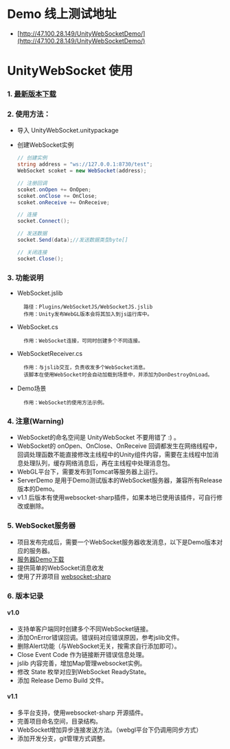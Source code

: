 
# Demo 线上测试地址
- [http://47.100.28.149/UnityWebSocketDemo/](http://47.100.28.149/UnityWebSocketDemo/)

# UnityWebSocket 使用

### 1. [最新版本下载](https://github.com/y85171642/UnityWebSocket/releases/latest)

### 2. 使用方法：
- 导入 UnityWebSocket.unitypackage

- 创建WebSocket实例

  ```csharp
  // 创建实例
  string address = "ws://127.0.0.1:8730/test";
  WebSocket scoket = new WebSocket(address);

  // 注册回调
  scoket.onOpen += OnOpen;
  scoket.onClose += OnClose;
  scoket.onReceive += OnReceive;

  // 连接
  socket.Connect();

  // 发送数据
  socket.Send(data);//发送数据类型byte[]

  // 关闭连接
  socket.Close();
  ```

### 3. 功能说明
- WebSocket.jslib

        路径：Plugins/WebSocketJS/WebSocketJS.jslib
        作用：Unity发布WebGL版本会将其加入到js运行库中。

- WebSocket.cs

        作用：WebSocket连接，可同时创建多个不同连接。

- WebSocketReceiver.cs

        作用：与jslib交互，负责收发多个WebSocket消息。
        该脚本在使用WebSocket时会自动加载到场景中，并添加为DonDestroyOnLoad。

- Demo场景

        作用：WebSocket的使用方法示例。

### 4. 注意(Warning)
- WebSocket的命名空间是 UnityWebSocket 不要用错了 :) 。
- WebSocket的 onOpen、OnClose、OnReceive 回调都发生在网络线程中，回调处理函数不能直接修改主线程中的Unity组件内容，需要在主线程中加消息处理队列，缓存网络消息后，再在主线程中处理消息包。
- WebGL平台下，需要发布到Tomcat等服务器上运行。
- ServerDemo 是用于Demo测试版本的WebSocket服务器，兼容所有Release版本的Demo。
- v1.1 后版本有使用websocket-sharp插件，如果本地已使用该插件，可自行修改或删除。

### 5. WebSocket服务器
- 项目发布完成后，需要一个WebSocket服务器收发消息，以下是Demo版本对应的服务器。
- [服务器Demo下载](https://github.com/y85171642/UnityWebSocket/tree/master/Release/Server)
- 提供简单的WebSocket消息收发
- 使用了开源项目 [websocket-sharp](https://github.com/sta/websocket-sharp)

### 6. 版本记录
#### v1.0
- 支持单客户端同时创建多个不同WebSocket链接。
- 添加OnError错误回调。错误码对应错误原因，参考jslib文件。
- 删除Alert功能（与WebSocket无关，按需求自行添加即可）。
- Close Event Code 作为链接断开错误信息处理。
- jslib 内容完善，增加Map管理websocket实例。
- 修改 State 枚举对应到WebSocket ReadyState。
- 添加 Release Demo Build 文件。

#### v1.1
- 多平台支持，使用websocket-sharp 开源插件。
- 完善项目命名空间，目录结构。
- WebSocket增加异步连接发送方法。（webgl平台下仍调用同步方式）
- 添加开发分支，git管理方式调整。
